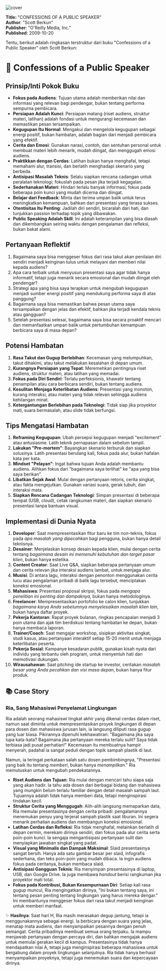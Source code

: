 
![cover](https://books.google.com/books/content?id=h7NewH-XWgUC&printsec=frontcover&img=1&zoom=1&edge=curl&source=gbs_api)



**Title:** "CONFESSIONS OF A PUBLIC SPEAKER"  
**Author**: "Scott Berkun"  
**Publisher**: "O'Reilly Media, Inc."  
**Published**: 2009-10-20  

Tentu, berikut adalah ringkasan terstruktur dari buku "Confessions of a Public Speaker" oleh Scott Berkun:

# 📖 Confessions of a Public Speaker

## Prinsip/Inti Pokok Buku
-   **Fokus pada Audiens**: Tujuan utama adalah memberikan nilai dan informasi yang relevan bagi pendengar, bukan tentang performa sempurna pembicara.
-   **Persiapan Adalah Kunci**: Persiapan matang (riset audiens, struktur materi, latihan) adalah fondasi untuk mengurangi kecemasan dan memastikan pesan tersampaikan.
-   **Kegugupan Itu Normal**: Mengakui dan mengelola kegugupan sebagai energi positif, bukan hambatan, adalah bagian dari menjadi pembicara yang efektif.
-   **Cerita dan Emosi**: Gunakan narasi, contoh, dan sentuhan personal untuk membuat materi lebih menarik, mudah diingat, dan menggugah emosi audiens.
-   **Praktikkan dengan Cerdas**: Latihan bukan hanya menghafal, tetapi memahami alur, transisi, dan berlatih menghadapi skenario yang berbeda.
-   **Antisipasi Masalah Teknis**: Selalu siapkan rencana cadangan untuk peralatan teknologi; fokuslah pada pesan jika terjadi kegagalan.
-   **Sederhanakan Materi**: Hindari terlalu banyak informasi; fokus pada beberapa poin kunci yang mudah dicerna dan diingat.
-   **Belajar dari Feedback**: Minta dan terima umpan balik untuk terus meningkatkan kemampuan, bahkan dari presentasi yang terasa sukses.
-   **Otentisitas Itu Penting**: Jadilah diri sendiri, bicaralah dari hati, dan tunjukkan passion terhadap topik yang dibawakan.
-   **Public Speaking Adalah Skill**: Ini adalah keterampilan yang bisa diasah dan dikembangkan seiring waktu dengan pengalaman dan refleksi, bukan bakat alami.

## Pertanyaan Reflektif
1.  Bagaimana saya bisa menggeser fokus dari rasa takut akan penilaian diri sendiri menjadi keinginan tulus untuk melayani dan memberi nilai kepada audiens?
2.  Apa cara terbaik untuk menyusun presentasi saya agar tidak hanya informatif, tetapi juga menarik secara emosional dan mudah diingat oleh pendengar?
3.  Strategi apa yang bisa saya terapkan untuk mengubah kegugupan menjadi sumber energi positif yang mendukung performa saya di atas panggung?
4.  Bagaimana saya bisa memastikan bahwa pesan utama saya tersampaikan dengan jelas dan efektif, bahkan jika terjadi kendala teknis atau gangguan?
5.  Setelah presentasi selesai, bagaimana saya bisa secara proaktif mencari dan memanfaatkan umpan balik untuk pertumbuhan kemampuan berbicara saya di masa depan?

## Potensi Hambatan
1.  **Rasa Takut dan Gugup Berlebihan**: Kecemasan yang melumpuhkan, takut dihakimi, atau takut melakukan kesalahan di depan umum.
2.  **Kurangnya Persiapan yang Tepat**: Meremehkan pentingnya riset audiens, struktur materi, atau latihan yang memadai.
3.  **Fokus pada Diri Sendiri**: Terlalu perfeksionis, khawatir tentang penampilan atau cara berbicara sendiri, bukan tentang audiens.
4.  **Kesulitan Menjaga Keterlibatan Audiens**: Presentasi yang monoton, kurang interaksi, atau materi yang tidak relevan sehingga audiens kehilangan minat.
5.  **Ketergantungan Berlebihan pada Teknologi**: Tidak siap jika proyektor mati, suara bermasalah, atau slide tidak berfungsi.

## Tips Mengatasi Hambatan
1.  **Reframing Kegugupan**: Ubah persepsi kegugupan menjadi "excitement" atau antusiasme. Latih teknik pernapasan dalam sebelum tampil.
2.  **Lakukan "Pre-mortem"**: Bayangkan skenario terburuk dan siapkan solusinya. Latih presentasi berulang kali, fokus pada alur, bukan hafalan kata per kata.
3.  **Mindset "Pelayan"**: Ingat bahwa tujuan Anda adalah membantu audiens. Alihkan fokus dari "bagaimana saya terlihat" ke "apa yang bisa saya berikan".
4.  **Libatkan Sejak Awal**: Mulai dengan pertanyaan retoris, cerita singkat, atau fakta mengejutkan. Gunakan variasi suara, gerak tubuh, dan interaksi mata.
5.  **Siapkan Rencana Cadangan Teknologi**: Simpan presentasi di beberapa tempat (USB, cloud), cetak rangkuman materi, dan siapkan skenario presentasi tanpa bantuan visual.

## Implementasi di Dunia Nyata
1.  **Developer**: Saat mempresentasikan fitur baru ke tim non-teknis, fokus pada *apa masalah yang dipecahkan* bagi pengguna, bukan hanya detail teknisnya.
2.  **Desainer**: Menjelaskan konsep desain kepada klien, mulai dengan cerita tentang *bagaimana desain ini memenuhi kebutuhan dan target pasar klien*, bukan hanya estetika.
3.  **Content Creator**: Saat Live Q&A, siapkan beberapa pertanyaan umum dan cerita relevan jika interaksi audiens lambat, untuk menjaga alur.
4.  **Musisi**: Di antara lagu, interaksi dengan penonton menggunakan cerita lucu atau pengalaman pribadi di balik lagu tersebut, menciptakan koneksi emosional.
5.  **Mahasiswa**: Presentasi proposal skripsi, fokus pada *mengapa penelitian ini penting dan dampaknya*, bukan hanya metodologinya.
6.  **Freelancer**: Mempresentasikan portofolio ke calon klien, tunjukkan *bagaimana karya Anda sebelumnya menyelesaikan masalah klien lain*, bukan hanya daftar proyek.
7.  **Pekerja Kantoran**: Rapat proyek bulanan, ringkas pencapaian menjadi 3 poin utama dan ajak tim berdiskusi tentang hambatan ke depan, bukan hanya membaca laporan.
8.  **Trainer/Coach**: Saat mengajar workshop, sisipkan aktivitas singkat, studi kasus, atau pertanyaan interaktif setiap 15-20 menit untuk menjaga keterlibatan peserta.
9.  **Pekerja Sosial**: Kampanye kesadaran publik, gunakan kisah nyata dari individu yang terbantu oleh program, untuk menyentuh hati dan memotivasi dukungan.
10. **Wirausahawan**: Saat pitching ide startup ke investor, ceritakan *masalah besar yang Anda pecahkan dan visi masa depan*, bukan hanya fitur produk.

## 📚 Case Story

### Ria, Sang Mahasiswi Penyelamat Lingkungan

Ria adalah seorang mahasiswi tingkat akhir yang dikenal cerdas dalam riset, namun saat diminta untuk mempresentasikan proyek lingkungan di depan para dosen dan mahasiswa jurusan lain, ia langsung diliputi rasa gugup yang luar biasa. Pikirannya dipenuhi kekhawatiran: "Bagaimana jika saya lupa kata-kata? Bagaimana jika pertanyaan mereka terlalu sulit? Saya tidak terbiasa jadi pusat perhatian!" Kecemasan itu membuatnya hampir menyerah, padahal ia sangat peduli dengan topik sampah plastik di laut.

Namun, ia teringat perkataan salah satu dosen pembimbingnya, "Presentasi yang baik itu tentang *memberi*, bukan hanya *menampilkan*." Ria memutuskan untuk mengubah pendekatannya.

-   **Riset Audiens dan Tujuan**: Ria mulai dengan mencari tahu siapa saja yang akan hadir. Ia tahu ada dosen dari berbagai bidang dan mahasiswa yang mungkin belum terlalu familiar dengan detail masalah sampah laut. Tujuannya adalah tidak hanya memberi data, tetapi menginspirasi tindakan kecil.
-   **Struktur Cerita yang Menggugah**: Alih-alih langsung memaparkan data, Ria memulai presentasinya dengan cerita pribadi: pengalamannya menemukan penyu yang terjerat sampah plastik saat liburan. Ini segera menarik perhatian audiens dan membangun koneksi emosional.
-   **Latihan Cerdas dan Refleksi**: Ria tidak menghafal, melainkan berlatih di depan cermin, merekam dirinya sendiri, dan fokus pada alur cerita serta poin-poin kunci. Ia sengaja mengantisipasi pertanyaan sulit dan menyiapkan jawaban singkat yang padat.
-   **Visual yang Minimalis dan Dampak Maksimal**: Slaid presentasinya sangat bersih. Hanya ada satu gambar besar per slaid, infografis sederhana, dan teks poin-poin yang mudah dibaca. Ia ingin audiens fokus pada ceritanya, bukan membaca slaid.
-   **Antisipasi Gangguan Teknis**: Ria menyimpan presentasinya di laptop, USB, dan Google Drive. Ia juga membawa *handout* berisi rangkuman jika proyektor mati total.
-   **Fokus pada Kontribusi, Bukan Kesempurnaan Diri**: Setiap kali rasa gugup muncul, Ria mengingatkan dirinya, "Ini bukan tentang saya, ini tentang pesan penting tentang lingkungan yang harus mereka dengar." Ini membantunya menggeser fokus dari rasa takut menjadi keinginan untuk memberi manfaat.

✨ **Hasilnya**: Saat hari H, Ria masih merasakan degup jantung, tetapi ia menggunakannya sebagai energi. Ia berbicara dengan suara yang jelas, menatap mata audiens, dan menyampaikan pesannya dengan penuh semangat. Cerita pribadinya membuat semua orang terpaku. Ia mampu menjawab pertanyaan dengan percaya diri, dan bahkan mengajak audiens untuk memulai gerakan kecil di kampus. Presentasinya tidak hanya mendapatkan nilai A, tetapi juga menginspirasi beberapa mahasiswa untuk bergabung dalam proyek lingkungan selanjutnya. Ria tidak hanya berhasil menyampaikan proyeknya, tetapi juga menemukan suara dan kepercayaan dirinya.
